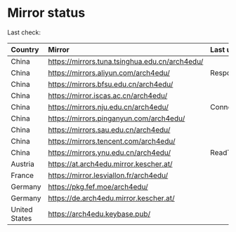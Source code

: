 <script src="./time.js"></script>
# Mirror status
Last check: <script type="text/javascript">localize(1666678835.483322);</script>

|Country|Mirror|Last update|
|:------|:-----|:----------|
|China|https://mirrors.tuna.tsinghua.edu.cn/arch4edu/|<script type="text/javascript">localize(1666637963);</script>|
|China|https://mirrors.aliyun.com/arch4edu/|Response 404|
|China|https://mirrors.bfsu.edu.cn/arch4edu/|<script type="text/javascript">localize(1666637963);</script>|
|China|https://mirror.iscas.ac.cn/arch4edu/|<script type="text/javascript">localize(1666637963);</script>|
|China|https://mirrors.nju.edu.cn/arch4edu/|ConnectTimeout|
|China|https://mirrors.pinganyun.com/arch4edu/|<script type="text/javascript">localize(1666637963);</script>|
|China|https://mirrors.sau.edu.cn/arch4edu/|<script type="text/javascript">localize(1650446957);</script>|
|China|https://mirrors.tencent.com/arch4edu/|<script type="text/javascript">localize(1666637963);</script>|
|China|https://mirrors.ynu.edu.cn/arch4edu/|ReadTimeout|
|Austria|https://at.arch4edu.mirror.kescher.at/|<script type="text/javascript">localize(1666637963);</script>|
|France|https://mirror.lesviallon.fr/arch4edu/|<script type="text/javascript">localize(1666637963);</script>|
|Germany|https://pkg.fef.moe/arch4edu/|<script type="text/javascript">localize(1666637963);</script>|
|Germany|https://de.arch4edu.mirror.kescher.at/|<script type="text/javascript">localize(1666637963);</script>|
|United States|https://arch4edu.keybase.pub/|<script type="text/javascript">localize(1666637963);</script>|

<script src="./tablefilter/tablefilter.js"></script>
<script src="./table.js"></script>